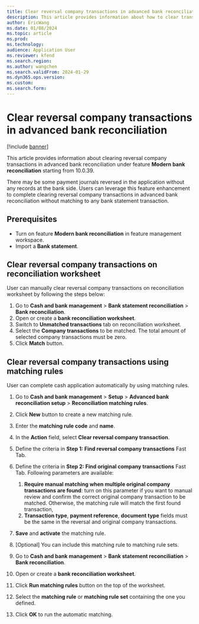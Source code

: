 ```yaml
---
title: Clear reversal company transactions in advanced bank reconciliation
description: This article provides information about how to clear transactions in advanced bank reconciliation.
author: EricWang
ms.date: 01/08/2024
ms.topic: article
ms.prod: 
ms.technology: 
audience: Application User
ms.reviewer: kfend
ms.search.region: 
ms.author: wangchen
ms.search.validFrom: 2024-01-29
ms.dyn365.ops.version: 
ms.custom: 
ms.search.form:  
---
```


# Clear reversal company transactions in advanced bank reconciliation 

[!include [banner](../../includes/banner.md)]

This article provides information about clearing reversal company transactions in advanced bank reconciliation under feature **Modern bank reconciliation** starting from 10.0.39. 

There may be some payment journals reversed in the application without any records at the bank side. Users can leverage this feature enhancement to complete clearing reversal company transactions in advanced bank reconciliation without matching to any bank statement transaction.

## Prerequisites
-   Turn on feature **Modern bank reconciliation** in feature management workspace.
-   Import a **Bank statement**.

## Clear reversal company transactions on reconciliation worksheet

User can manually clear reversal company transactions on reconciliation worksheet by following the steps below:

1. Go to **Cash and bank management** > **Bank statement reconciliation** > **Bank reconciliation**.
2. Open or create a **bank reconciliation worksheet**.
3. Switch to **Unmatched transactions** tab on reconciliation worksheet.
4. Select the **Company transactions** to be matched. The total amount of selected company transactions must be zero.
5. Click **Match** button.

## Clear reversal company transactions using matching rules

User can complete cash application automatically by using matching rules.

1. Go to **Cash and bank management** > **Setup** > **Advanced bank reconciliation setup** > **Reconciliation matching rules**.
2. Click **New** button to create a new matching rule.
3. Enter the **matching rule code** and **name**.
4. In the **Action** field, select **Clear reversal company transaction**.
5. Define the criteria in **Step 1: Find reversal company transactions** Fast Tab.
6. Define the criteria in **Step 2: Find original company transactions** Fast Tab. Following parameters are available:
   1. **Require manual matching when multiple original company transactions are found**: turn on this parameter if you want to manual review and confirm the correct original company transaction to be matched. Otherwise, the matching rule will match the first found transaction,
   2. **Transaction type**, **payment reference**, **document type** fields must be the same in the reversal and original company transactions.

7. **Save** and **activate** the matching rule.
8. [Optional] You can include this matching rule to matching rule sets.
9. Go to **Cash and bank management** > **Bank statement reconciliation** > **Bank reconciliation**.
10. Open or create a **bank reconciliation worksheet**.
11. Click **Run matching rules** button on the top of the worksheet.
12. Select the **matching rule** or **matching rule set** containing the one you defined.
13. Click **OK** to run the automatic matching.

